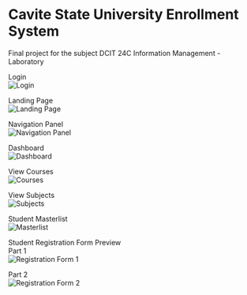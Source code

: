 # Cavite State University Enrollment System
Final project for the subject DCIT 24C Information Management - Laboratory

Login<br />
![Login](https://user-images.githubusercontent.com/55197203/120894083-3a6bfd00-c649-11eb-8065-2a96f0ff7df1.JPG)

Landing Page<br />
![Landing Page](https://user-images.githubusercontent.com/55197203/120894088-422ba180-c649-11eb-8fe4-be81424d10ed.JPG)

Navigation Panel<br />
![Navigation Panel](https://user-images.githubusercontent.com/55197203/120894110-5f607000-c649-11eb-90c6-1bed73c3dbe2.JPG)

Dashboard<br />
![Dashboard](https://user-images.githubusercontent.com/55197203/120894113-65eee780-c649-11eb-97e0-a388f0b61a35.JPG)

View Courses<br />
![Courses](https://user-images.githubusercontent.com/55197203/120894116-6d15f580-c649-11eb-9eaa-5b42dfb3824a.JPG)

View Subjects<br />
![Subjects](https://user-images.githubusercontent.com/55197203/120894118-71daa980-c649-11eb-8abc-139c064b2c66.JPG)

Student Masterlist<br />
![Masterlist](https://user-images.githubusercontent.com/55197203/120894126-7a32e480-c649-11eb-8023-7b82af116d3b.JPG)

Student Registration Form Preview<br />
Part 1<br />
![Registration Form 1](https://user-images.githubusercontent.com/55197203/120894133-83bc4c80-c649-11eb-8182-156610daee23.JPG)

Part 2<br />
![Registration Form 2](https://user-images.githubusercontent.com/55197203/120894141-87e86a00-c649-11eb-918e-82fa10abf239.JPG)
